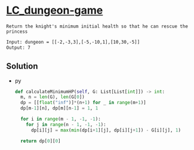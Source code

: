 # [LC_dungeon-game](https://leetcode.com/problems/dungeon-game)

```en
Return the knight's minimum initial health so that he can rescue the princess
```

```txt
Input: dungeon = [[-2,-3,3],[-5,-10,1],[10,30,-5]]
Output: 7
```

## Solution

* py

  ```py
  def calculateMinimumHP(self, G: List[List[int]]) -> int:
    m, n = len(G), len(G[0])
    dp = [[float("inf")]*(n+1) for _ in range(m+1)]
    dp[m-1][n], dp[m][n-1] = 1, 1

    for i in range(m - 1, -1, -1):
      for j in range(n - 1, -1, -1):
        dp[i][j] = max(min(dp[i+1][j], dp[i][j+1]) - G[i][j], 1)

    return dp[0][0]
  ```

